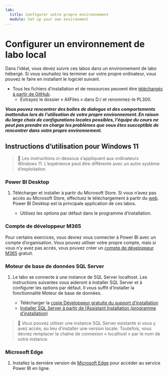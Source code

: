 ```yaml
---
lab:
  title: Configurer votre propre environnement
  module: Set up your own environment
---
```


# Configurer un environnement de labo local

Dans l’idéal, vous devez suivre ces labos dans un environnement de labo hébergé. Si vous souhaitez les terminer sur votre propre ordinateur, vous pouvez le faire en installant le logiciel suivant.

- Tous les fichiers d’installation et de ressources peuvent être [téléchargés à partir de GitHub](https://github.com/MicrosoftLearning/PL-300-Microsoft-Power-BI-Data-Analyst/raw/Main/AllfilesDownload.zip).
  - Extrayez le dossier « AllFiles » dans D:/ et renommez-le PL300.

***Vous pouvez rencontrer des boîtes de dialogue et des comportements inattendus lors de l’utilisation de votre propre environnement. En raison du large choix de configurations locales possibles, l’équipe du cours ne peut pas prendre en charge les problèmes que vous êtes susceptible de rencontrer dans votre propre environnement.***

## Instructions d’utilisation pour Windows 11

> &#128221; Les instructions ci-dessous s’appliquent aux ordinateurs Windows 11. L’expérience peut être différente avec un autre système d’exploitation.

### Power BI Desktop

1. Télécharger et installer à partir du Microsoft Store. Si vous n’avez pas accès au Microsoft Store, effectuez le téléchargement à partir du [web](https://www.microsoft.com/download/details.aspx?id=58494). Power BI Desktop est la principale application de ces labos.

    - Utilisez les options par défaut dans le programme d’installation.

### Compte de développeur M365

Pour certains exercices, vous devrez vous connecter à Power BI avec un compte d’organisation. Vous pouvez utiliser votre propre compte, mais si vous n’y avez pas accès, vous pouvez créer un [compte de développeur M365](https://developer.microsoft.com/en-us/microsoft-365/dev-program) gratuit.

### Moteur de base de données SQL Server

1. Le labo se connecte à une instance de SQL Server localhost. Les instructions suivantes vous aideront à installer SQL Server et à configurer les options par défaut. Il vous suffit d’installer la fonctionnalité Moteur de base de données.

    - Télécharger la [copie Développeur gratuite du support d’installation](https://www.microsoft.com/sql-server/sql-server-downloads?SilentAuth=1&f=255&MSPPError=-2147217396&rtc=1)
    - [Installer SQL Server à partir de l’Assistant Installation (programme d’installation)](https://learn.microsoft.com/sql/database-engine/install-windows/install-sql-server-from-the-installation-wizard-setup)

> &#128221; Vous pouvez utiliser une instance SQL Server existante si vous y avez accès, au lieu d’installer une version locale. Toutefois, vous devrez remplacer la chaîne de connexion « localhost » par le nom de votre instance.

### Microsoft Edge

1. Installez la dernière version de [Microsoft Edge](https://microsoft.com/edge) pour accéder au service Power BI en ligne.
